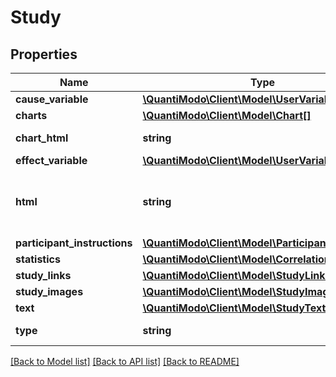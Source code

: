# Study

## Properties
Name | Type | Description | Notes
------------ | ------------- | ------------- | -------------
**cause_variable** | [**\QuantiModo\Client\Model\UserVariable**](UserVariable.md) |  | [optional] 
**charts** | [**\QuantiModo\Client\Model\Chart[]**](Chart.md) |  | [optional] 
**chart_html** | **string** | Embeddable chart html | [optional] 
**effect_variable** | [**\QuantiModo\Client\Model\UserVariable**](UserVariable.md) |  | [optional] 
**html** | **string** | Embeddable study text html including charts | [optional] 
**participant_instructions** | [**\QuantiModo\Client\Model\ParticipantInstruction**](ParticipantInstruction.md) |  | [optional] 
**statistics** | [**\QuantiModo\Client\Model\Correlation**](Correlation.md) |  | [optional] 
**study_links** | [**\QuantiModo\Client\Model\StudyLinks**](StudyLinks.md) |  | [optional] 
**study_images** | [**\QuantiModo\Client\Model\StudyImages**](StudyImages.md) |  | [optional] 
**text** | [**\QuantiModo\Client\Model\StudyText**](StudyText.md) |  | [optional] 
**type** | **string** | Example: population | 

[[Back to Model list]](../README.md#documentation-for-models) [[Back to API list]](../README.md#documentation-for-api-endpoints) [[Back to README]](../README.md)


